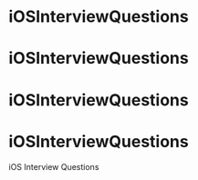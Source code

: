 # iOSInterviewQuestions
# iOSInterviewQuestions
# iOSInterviewQuestions
# iOSInterviewQuestions
iOS Interview Questions
